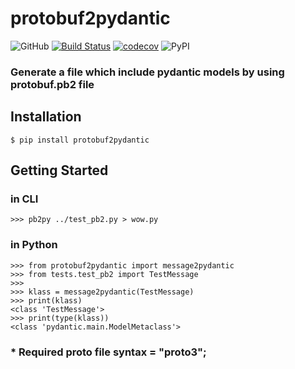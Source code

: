 # protobuf2pydantic

![GitHub](https://img.shields.io/github/license/Ed-XCF/protobuf2pydantic)
[![Build Status](https://www.travis-ci.org/Ed-XCF/protobuf2pydantic.svg?branch=main)](https://www.travis-ci.org/Ed-XCF/protobuf2pydantic)
[![codecov](https://codecov.io/gh/Ed-XCF/protobuf2pydantic/branch/main/graph/badge.svg?token=4YYBSTLS5F)](https://codecov.io/gh/Ed-XCF/protobuf2pydantic)
![PyPI](https://img.shields.io/pypi/v/protobuf2pydantic)

### Generate a file which include pydantic models by using protobuf.pb2 file
## Installation

    $ pip install protobuf2pydantic

## Getting Started
### in CLI

    >>> pb2py ../test_pb2.py > wow.py

### in Python

    >>> from protobuf2pydantic import message2pydantic
    >>> from tests.test_pb2 import TestMessage
    >>>
    >>> klass = message2pydantic(TestMessage)
    >>> print(klass)
    <class 'TestMessage'>
    >>> print(type(klass))
    <class 'pydantic.main.ModelMetaclass'>

### * Required proto file syntax = "proto3";

